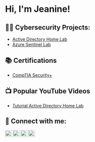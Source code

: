 <h1>Hi, I'm Jeanine! </h1>

<h2>👩‍💻 Cybersecurity Projects:</h2>

  - [Active Directory Home Lab](https://github.com/rockefellercode/LABURL)
  - [Azure Sentinel Lab](https://github.com/rockefellercode/LABURL)

<h2>📚 Certifications</h2>

- [CompTIA Security+](https://www.credly.com/badges/75966ec8-2217-42ad-9328-3316a9bd467a/public_url)

<h2>📺 Popular YouTube Videos</h2>

- [Tutorial Active Directory Home Lab ](https://www.youtube.com/watch?v=a83ASGn_V_s)


<h2> 🤳 Connect with me:</h2>

[<img align="left" alt="rockefellercode | YouTube" width="22px" src="https://cdn.jsdelivr.net/npm/simple-icons@v3/icons/youtube.svg" />][youtube]
[<img align="left" alt="rockefellercode | Twitter" width="22px" src="https://cdn.jsdelivr.net/npm/simple-icons@v3/icons/twitter.svg" />][twitter]
[<img align="left" alt="rockefellercode | LinkedIn" width="22px" src="https://cdn.jsdelivr.net/npm/simple-icons@v3/icons/linkedin.svg" />][linkedin]
[<img align="left" alt="rockefellercode | Instagram" width="22px" src="https://cdn.jsdelivr.net/npm/simple-icons@v3/icons/instagram.svg" />][instagram]

[twitter]: https://twitter.com/rockefellercode
[youtube]: https://www.youtube.com/@rockefellercode
[instagram]: https://www.instagram.com/rockefellercode/
[linkedin]: https://linkedin.com/in/jeanine-jennings-12b04589


<!--
**RockefellerCode/RockefellerCode** is a ✨ _special_ ✨ repository because its `README.md` (this file) appears on your GitHub profile.

Here are some ideas to get you started:

- 🔭 I’m currently working on ...
- 🌱 I’m currently learning ...
- 👯 I’m looking to collaborate on ...
- 🤔 I’m looking for help with ...
- 💬 Ask me about ...
- 📫 How to reach me: ...
- 😄 Pronouns: ...
- ⚡ Fun fact: ...
-->
